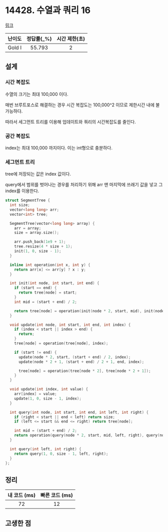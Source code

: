 # 14428. 수열과 쿼리 16

[링크](https://www.acmicpc.net/problem/14428)

| 난이도 | 정답률(\_%) | 시간 제한(초) |
| :----: | :---------: | :-----------: |
| Gold I |   55.793    |       2       |

## 설계

### 시간 복잡도

수열의 크기는 최대 100,000 이다.

매번 브루트포스로 해결하는 경우 시간 복잡도는 100,000^2 이므로 제한시간 내에 불가능하다.

따라서 세그먼트 트리를 이용해 업데이트와 쿼리의 시간복잡도를 줄인다.

### 공간 복잡도

index는 최대 100,000 까지이다. 이는 int형으로 충분하다.

### 세그먼트 트리

tree에 저장되는 값은 index 값이다.

query에서 범위를 벗어나는 경우를 처리하기 위해 arr 맨 마지막에 쓰래기 값을 넣고 그 index를 이용한다.

```cpp
struct SegmentTree {
  int size;
  vector<long long> arr;
  vector<int> tree;

  SegmentTree(vector<long long> array) {
    arr = array;
    size = array.size();

    arr.push_back(1e9 + 1);
    tree.resize(4 * size + 1);
    init(1, 0, size - 1);
  }

  inline int operation(int x, int y) {
    return arr[x] <= arr[y] ? x : y;
  }

  int init(int node, int start, int end) {
    if (start == end) {
      return tree[node] = start;
    }
    int mid = (start + end) / 2;

    return tree[node] = operation(init(node * 2, start, mid), init(node * 2 + 1, mid + 1, end));
  }

  void update(int node, int start, int end, int index) {
    if (index < start || index > end) {
      return;
    }
    tree[node] = operation(tree[node], index);

    if (start != end) {
      update(node * 2, start, (start + end) / 2, index);
      update(node * 2 + 1, (start + end) / 2 + 1, end, index);

      tree[node] = operation(tree[node * 2], tree[node * 2 + 1]);
    }
  }

  void update(int index, int value) {
    arr[index] = value;
    update(1, 0, size - 1, index);
  }

  int query(int node, int start, int end, int left, int right) {
    if (right < start || end < left) return size;
    if (left <= start && end <= right) return tree[node];

    int mid = (start + end) / 2;
    return operation(query(node * 2, start, mid, left, right), query(node * 2 + 1, mid + 1, end, left, right));
  }

  int query(int left, int right) {
    return query(1, 0, size - 1, left, right);
  }
};
```

## 정리

| 내 코드 (ms) | 빠른 코드 (ms) |
| :----------: | :------------: |
|      72      |       12       |

## 고생한 점
